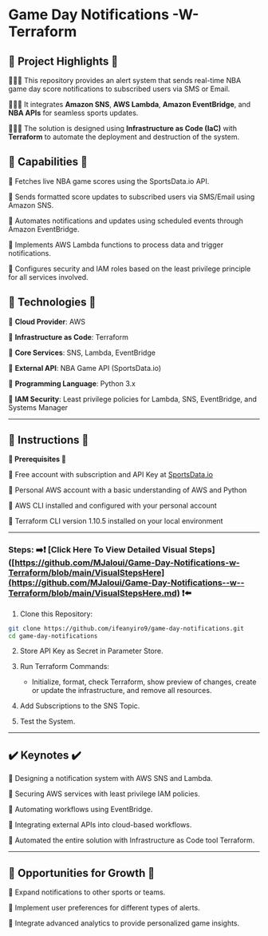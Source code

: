 # **Game Day Notifications -W- Terraform**



## **🔷 Project Highlights 🔷**

⛹🏾‍♀️ This repository provides an alert system that sends real-time NBA game day score notifications to subscribed users via SMS or Email.

⛹🏾‍♀️ It integrates **Amazon SNS**, **AWS Lambda**, **Amazon EventBridge**, and **NBA APIs** for seamless sports updates.

⛹🏾‍♀️ The solution is designed using **Infrastructure as Code (IaC)** with **Terraform** to automate the deployment and destruction of the system.

## **🔧 Capabilities 🔧**

🔹 Fetches live NBA game scores using the SportsData.io API.

🔹 Sends formatted score updates to subscribed users via SMS/Email using Amazon SNS.

🔹 Automates notifications and updates using scheduled events through Amazon EventBridge.

🔹 Implements AWS Lambda functions to process data and trigger notifications.

🔹 Configures security and IAM roles based on the least privilege principle for all services involved.

## **🚨 Technologies 🚨**

🔹 **Cloud Provider**: AWS

🔹 **Infrastructure as Code**: Terraform

🔹 **Core Services**: SNS, Lambda, EventBridge

🔹 **External API**: NBA Game API (SportsData.io)

🔹 **Programming Language**: Python 3.x

🔹 **IAM Security**: Least privilege policies for Lambda, SNS, EventBridge, and Systems Manager

---

## **👀 Instructions 👀**   

**🔹 Prerequisites 🔹**

🔹 Free account with subscription and API Key at [SportsData.io](https://sportsdata.io/)

🔹 Personal AWS account with a basic understanding of AWS and Python

🔹 AWS CLI installed and configured with your personal account

🔹 Terraform CLI version 1.10.5 installed on your local environment

---

### **Steps:** ➡️❗ [Click Here To View Detailed Visual Steps]([https://github.com/MJaloui/Game-Day-Notifications-w-Terraform/blob/main/VisualStepsHere](https://github.com/MJaloui/Game-Day-Notifications--w--Terraform/blob/main/VisualStepsHere.md) ❗⬅️



1. Clone this Repository:

```bash
git clone https://github.com/ifeanyiro9/game-day-notifications.git
cd game-day-notifications
```

2. Store API Key as Secret in Parameter Store.

3. Run Terraform Commands:

    - Initialize, format, check Terraform, show preview of changes, create or update the infrastructure, and remove all resources.
      

4. Add Subscriptions to the SNS Topic.
        
5. Test the System.

---

## **✔️ Keynotes ✔️**

🔹 Designing a notification system with AWS SNS and Lambda.

🔹 Securing AWS services with least privilege IAM policies.

🔹 Automating workflows using EventBridge.

🔹 Integrating external APIs into cloud-based workflows.

🔹 Automated the entire solution with Infrastructure as Code tool Terraform.

---

## **🌱 Opportunities for Growth 🌱**

🔹 Expand notifications to other sports or teams.

🔹 Implement user preferences for different types of alerts.

🔹 Integrate advanced analytics to provide personalized game insights.

